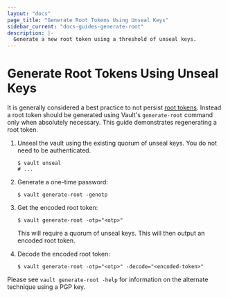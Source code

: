 ```yaml
---
layout: "docs"
page_title: "Generate Root Tokens Using Unseal Keys"
sidebar_current: "docs-guides-generate-root"
description: |-
  Generate a new root token using a threshold of unseal keys.
---
```


# Generate Root Tokens Using Unseal Keys

It is generally considered a best practice to not persist
[root tokens][root-tokens]. Instead a root token should be generated using
Vault's `generate-root` command only when absolutely necessary. This guide
demonstrates regenerating a root token.

1. Unseal the vault using the existing quorum of unseal keys. You do not need to
  be authenticated.

    ```shell
    $ vault unseal
    # ...
    ```

2. Generate a one-time password:

    ```shell
    $ vault generate-root -genotp
    ```

3. Get the encoded root token:

    ```shell
    $ vault generate-root -otp="<otp>"
    ```

    This will require a quorum of unseal keys. This will then output an encoded
    root token.

4. Decode the encoded root token:

    ```shell
    $ vault generate-root -otp="<otp>" -decode="<encoded-token>"
    ```

Please see `vault generate-root -help` for information on the alternate
technique using a PGP key.

[root-tokens]: /docs/concepts/tokens.html#root-tokens
